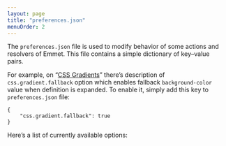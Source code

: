 ```yaml
---
layout: page
title: "preferences.json"
menuOrder: 2
---
```

The `preferences.json` file is used to modify behavior of some actions and resolvers of Emmet. This file contains a simple dictionary of key–value pairs.

For example, on “[CSS Gradients](/css-abbreviations/gradients/)” there’s description of `css.gradient.fallback` option which enables fallback `background-color` value when definition is expanded. To enable it, simply add this key to `preferences.json` file:

    {
        "css.gradient.fallback": true
    }

Here’s a list of currently available options:

<div class="emmet-preferences"></div>
